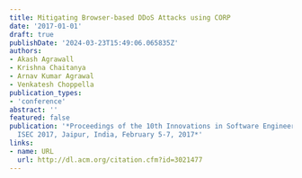 ```yaml
---
title: Mitigating Browser-based DDoS Attacks using CORP
date: '2017-01-01'
draft: true
publishDate: '2024-03-23T15:49:06.065835Z'
authors:
- Akash Agrawall
- Krishna Chaitanya
- Arnav Kumar Agrawal
- Venkatesh Choppella
publication_types:
- 'conference'
abstract: ''
featured: false
publication: '*Proceedings of the 10th Innovations in Software Engineering Conference,
  ISEC 2017, Jaipur, India, February 5-7, 2017*'
links:
- name: URL
  url: http://dl.acm.org/citation.cfm?id=3021477
---
```



